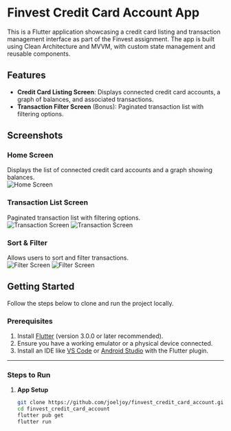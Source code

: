 # Finvest Credit Card Account App

This is a Flutter application showcasing a credit card listing and transaction management interface as part of the Finvest assignment. The app is built using Clean Architecture and MVVM, with custom state management and reusable components.

## Features
- **Credit Card Listing Screen**: Displays connected credit card accounts, a graph of balances, and associated transactions.
- **Transaction Filter Screen** (Bonus): Paginated transaction list with filtering options.

## Screenshots

### Home Screen  
Displays the list of connected credit card accounts and a graph showing balances.  
![Home Screen](https://github.com/joeljoy/finvest_credit_card_account/blob/main/screenshots/home.png)

### Transaction List Screen  
Paginated transaction list with filtering options.  
![Transaction Screen](https://github.com/joeljoy/finvest_credit_card_account/blob/main/screenshots/transaction_list.png)
![Transaction Screen](https://github.com/joeljoy/finvest_credit_card_account/blob/main/screenshots/transaction_list1.png)

### Sort & Filter  
Allows users to sort and filter transactions.  
![Filter Screen](https://github.com/joeljoy/finvest_credit_card_account/blob/main/screenshots/transaction_filters_bottom_sheet.png)
![Filter Screen](https://github.com/joeljoy/finvest_credit_card_account/blob/main/screenshots/filters_applied.png)


## Getting Started

Follow the steps below to clone and run the project locally.

### Prerequisites
1. Install [Flutter](https://flutter.dev/docs/get-started/install) (version 3.0.0 or later recommended).
2. Ensure you have a working emulator or a physical device connected.
3. Install an IDE like [VS Code](https://code.visualstudio.com/) or [Android Studio](https://developer.android.com/studio) with the Flutter plugin.

---

### Steps to Run

1. **App Setup**
   ```bash
   git clone https://github.com/joeljoy/finvest_credit_card_account.git
   cd finvest_credit_card_account
   flutter pub get
   flutter run

